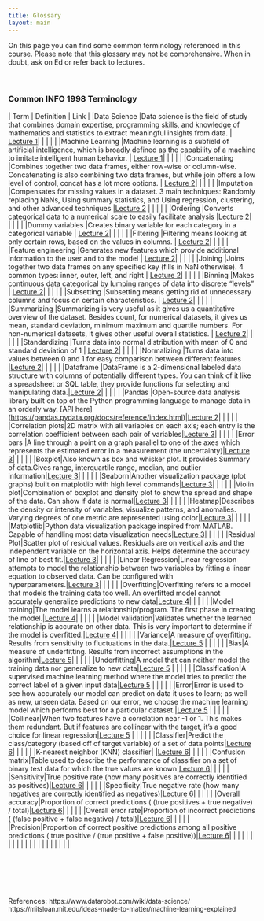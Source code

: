 ```yaml
---
title: Glossary
layout: main
---
```


On this page you can find some common terminology referenced in this course. Please note that this glossary may not be comprehensive. When in doubt, ask on Ed or refer back to lectures.
<br/>
<br/>
<br/>

### Common INFO 1998 Terminology

  
| Term               |        Definition |         Link          |
|Data Science |Data science is the field of study that combines domain expertise, programming skills, and knowledge of mathematics and statistics to extract meaningful insights from data. | [Lecture 1](resources/FA22_slides/Lecture_1.pdf)|
| | | |
|Machine Learning |Machine learning is a subfield of artificial intelligence, which is broadly defined as the capability of a machine to imitate intelligent human behavior. | [Lecture 1](resources/FA22_slides/Lecture_1.pdf)|
| | | |
|Concatenating |Combines together two data frames, either row-wise or column-wise. Concatenating is also combining two data frames, but while join offers a low level of control, concat has a lot more options. | [Lecture 2](resources/FA22_slides/Lecture_2_fa22.pdf)|
| | | |
|Imputation |Compensates for missing values in a dataset. 3 main techniques: Randomly replacing NaNs, Using summary statistics, and Using regression, clustering, and other advanced techniques |[Lecture 2](resources/FA22_slides/Lecture_2_fa22.pdf) |
| | | |
|Ordering |Converts categorical data to a numerical scale to easily facilitate analysis |[Lecture 2](resources/FA22_slides/Lecture_2_fa22.pdf)|
| | | |
|Dummy variables |Creates binary variable for each category in a categorical variable | [Lecture 2](resources/FA22_slides/Lecture_2_fa22.pdf)|
| | | |
|Filtering |Filtering means looking at only certain rows, based on the values in columns. | [Lecture 2](resources/FA22_slides/Lecture_2_fa22.pdf)|
| | | |
|Feature engineering |Generates new features which provide additional information to the user and to the model | [Lecture 2](resources/FA22_slides/Lecture_2_fa22.pdf)|
| | | |
|Joining |Joins together two data frames on any specified key (fills in NaN otherwise). 4 common types: inner, outer, left, and right | [Lecture 2](resources/FA22_slides/Lecture_2_fa22.pdf)|
| | | |
|Binning |Makes continuous data categorical by lumping ranges of data into discrete “levels”  | [Lecture 2](resources/FA22_slides/Lecture_2_fa22.pdf)|
| | | |
|Subsetting |Subsetting means getting rid of unnecessary columns and focus on certain characteristics. | [Lecture 2](resources/FA22_slides/Lecture_2_fa22.pdf)|
| | | |
|Summarizing |Summarizing is very useful as it gives us a quantitative overview of the dataset. Besides count, for numerical datasets, it gives us mean, standard deviation, minimum maximum and quartile numbers. For non-numerical datasets, it gives other useful overall statistics. | [Lecture 2](resources/FA22_slides/Lecture_2_fa22.pdf)|
| | | |
|Standardizing |Turns data into normal distribution with mean of 0 and standard deviation of 1 | [Lecture 2](resources/FA22_slides/Lecture_2_fa22.pdf)|
| | | |
|Normalizing |Turns data into values between 0 and 1 for easy comparison between different features |[Lecture 2](resources/FA22_slides/Lecture_2_fa22.pdf)|
| | | |
|Dataframe |DataFrame is a 2-dimensional labeled data structure with columns of potentially different types. You can think of it like a spreadsheet or SQL table, they provide functions for selecting and manipulating data.|[Lecture 2](resources/FA22_slides/Lecture_2_fa22.pdf)|
| | | |
|Pandas |Open-source data analysis library built on top of the Python programming language to manage data in an orderly way. [API here] (https://pandas.pydata.org/docs/reference/index.html)|[Lecture 2](resources/FA22_slides/Lecture_2_fa22.pdf)|
| | | |
|Correlation plots|2D matrix with all variables on each axis; each entry is the correlation coefficient between each pair of variables|[Lecture 3](resources/FA22_slides/Lecture_3_fa22.pdf)|
| | | |
|Error bars |A line through a point on a graph parallel to one of the axes which represents the estimated error in a measurement (the uncertainty)|[Lecture 3](resources/FA22_slides/Lecture_3_fa22.pdf)|
| | | |
|Boxplot|Also known as box and whisker plot. It provides Summary of data.Gives range, interquartile range, median, and outlier information|[Lecture 3](resources/FA22_slides/Lecture_3_fa22.pdf)|
| | | |
|Seaborn|Another visualization package (plot graphs) built on matplotlib with high level commands|[Lecture 3](resources/FA22_slides/Lecture_3_fa22.pdf)|
| | | |
|Violin plot|Combination of boxplot and density plot to show the spread and shape of the data. Can show if data is normal|[Lecture 3](resources/FA22_slides/Lecture_3_fa22.pdf)|
| | | |
|Heatmap|Describes the density or intensity of variables, visualize patterns, and anomalies. Varying degrees of one metric are represented using color|[Lecture 3](resources/FA22_slides/Lecture_3_fa22.pdf)|
| | | |
|Matplotlib|Python data visualization package inspired from MATLAB.
Capable of handling most data visualization needs|[Lecture 3](resources/FA22_slides/Lecture_3_fa22.pdf)|
| | | |
|Residual Plot|Scatter plot of residual values. Residuals are on vertical axis and the independent variable on the horizontal axis. Helps determine the accuracy of line of best fit.|[Lecture 3](resources/FA22_slides/Lecture_3_fa22.pdf)|
| | | |
|Linear Regression|Linear regression attempts to model the relationship between two variables by fitting a linear equation to observed data. Can be configured with hyperparameters.|[Lecture 3](resources/FA22_slides/Lecture_3_fa22.pdf)|
| | | |
|Overfitting|Overfitting refers to a model that models the training data too well. An overfitted model cannot accurately generalize predictions to new data|[Lecture 4](resources/FA22_slides/Lecture_4.pdf)|
| | | |
|Model training|The model learns a relationship/program. The first phase in creating the model.|[Lecture 4](resources/FA22_slides/Lecture_4.pdf)|
| | | |
|Model validation|Validates whether the learned relationship is accurate on other data. This is very important to determine if the model is overfitted.|[Lecture 4](resources/FA22_slides/Lecture_4.pdf)|
| | | |
|Variance|A measure of overfitting. Results from sensitivity to fluctuations in the data.|[Lecture 5](resources/FA22_slides/FA22_Lecture5.pdf) |
| | | |
|Bias|A measure of underfitting. Results from incorrect assumptions in the algorithm|[Lecture 5](resources/FA22_slides/FA22_Lecture5.pdf)|
| | | |
|Underfitting|A model that can neither model the training data nor generalize to new data|[Lecture 5](resources/FA22_slides/FA22_Lecture5.pdf) |
| | | |
|Classification|A supervised machine learning method where the model tries to predict the correct label of a given input data|[Lecture 5](resources/FA22_slides/FA22_Lecture5.pdf) |
| | | |
|Error|Error is used to see how accurately our model can predict on data it uses to learn; as well as new, unseen data. Based on our error, we choose the machine learning model which performs best for a particular dataset.|[Lecture 5](resources/FA22_slides/FA22_Lecture5.pdf) |
| | | |
|Collinear|When two features have a correlation near -1 or 1. This makes them redundant. But if features are collinear with the target, it’s a good choice for linear regression|[Lecture 5](resources/FA22_slides/FA22_Lecture5.pdf) |
| | | |
|Classifier|Predict the class/category (based off of target variable) of a set of data points|[Lecture 6](resources/FA22_slides/Lecture_6_fa22.pdf)|
| | | |
|K-nearest neighbor (KNN) classifier| |[Lecture 6](resources/FA22_slides/Lecture_6_fa22.pdf)|
| | | |
|Confusion matrix|Table used to describe the performance of classifier on a set of binary test data for which the true values are known|[Lecture 6](resources/FA22_slides/Lecture_6_fa22.pdf)|
| | | |
|Sensitivity|True positive rate (how many positives are correctly identified as positives)|[Lecture 6](resources/FA22_slides/Lecture_6_fa22.pdf)|
| | | |
|Specificity|True negative rate (how many negatives are correctly identified as negatives)|[Lecture 6](resources/FA22_slides/Lecture_6_fa22.pdf)|
| | | |
|Overall accuracy|Proportion of correct predictions ( (true positives + true negative) / total)|[Lecture 6](resources/FA22_slides/Lecture_6_fa22.pdf)|
| | | |
|Overall error rate|Proportion of incorrect predictions ( (false positive + false negative) / total)|[Lecture 6](resources/FA22_slides/Lecture_6_fa22.pdf)|
| | | |
|Precision|Proportion of correct positive predictions among all positive predictions ( true positive / (true positive + false positive))|[Lecture 6](resources/FA22_slides/Lecture_6_fa22.pdf)|
| | | |
| | | |
| | | |
| | | |
| | | |

<br/>
<br/>
<br/>
<br/>
<br/>
References:
<font size = "2">
https://www.datarobot.com/wiki/data-science/<br/>
https://mitsloan.mit.edu/ideas-made-to-matter/machine-learning-explained
</font>